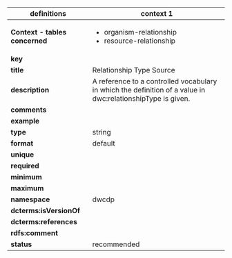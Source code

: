 | definitions | context 1 |
|-|-|
| **Context - tables concerned** | <ul><li>organism-relationship</li><li>resource-relationship</li></ul> |
| **key** |  |
| **title** | Relationship Type Source |
| **description** | A reference to a controlled vocabulary in which the definition of a value in dwc:relationshipType is given. |
| **comments** |  |
| **example** |  |
| **type** | string |
| **format** | default |
| **unique** |  |
| **required** |  |
| **minimum** |  |
| **maximum** |  |
| **namespace** | dwcdp |
| **dcterms:isVersionOf** |  |
| **dcterms:references** |  |
| **rdfs:comment** |  |
| **status** | recommended |
